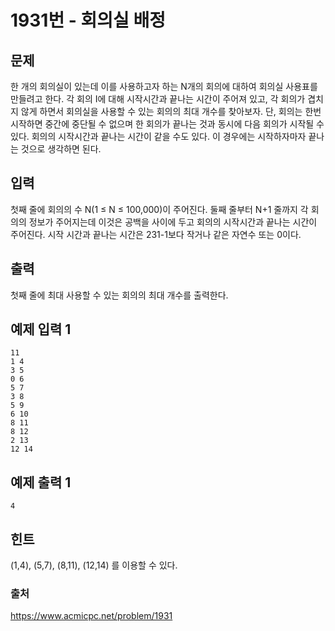 # 1931번 - 회의실 배정   
## 문제   
한 개의 회의실이 있는데 이를 사용하고자 하는 N개의 회의에 대하여 회의실 사용표를 만들려고 한다. 각 회의 I에 대해 시작시간과 끝나는 시간이 주어져 있고, 각 회의가 겹치지 않게 하면서 회의실을 사용할 수 있는 회의의 최대 개수를 찾아보자. 단, 회의는 한번 시작하면 중간에 중단될 수 없으며 한 회의가 끝나는 것과 동시에 다음 회의가 시작될 수 있다. 회의의 시작시간과 끝나는 시간이 같을 수도 있다. 이 경우에는 시작하자마자 끝나는 것으로 생각하면 된다.   
   
## 입력   
첫째 줄에 회의의 수 N(1 ≤ N ≤ 100,000)이 주어진다. 둘째 줄부터 N+1 줄까지 각 회의의 정보가 주어지는데 이것은 공백을 사이에 두고 회의의 시작시간과 끝나는 시간이 주어진다. 시작 시간과 끝나는 시간은 231-1보다 작거나 같은 자연수 또는 0이다.   
   
## 출력   
첫째 줄에 최대 사용할 수 있는 회의의 최대 개수를 출력한다.   
   
## 예제 입력 1   
```   
11
1 4
3 5
0 6
5 7
3 8
5 9
6 10
8 11
8 12
2 13
12 14   
```   
## 예제 출력 1   
```   
4   
```   
## 힌트   
(1,4), (5,7), (8,11), (12,14) 를 이용할 수 있다.   
   

### 출처
https://www.acmicpc.net/problem/1931